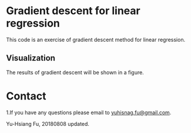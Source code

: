 # Gradient descent for linear regression
This code is an exercise of gradient descent method for linear regression.<br />

## Visualization
The results of gradient descent will be shown in a figure.<br />

# Contact
1.If you have any questions please email to yuhisnag.fu@gmail.com.<br />

Yu-Hsiang Fu, 20180808 updated.
